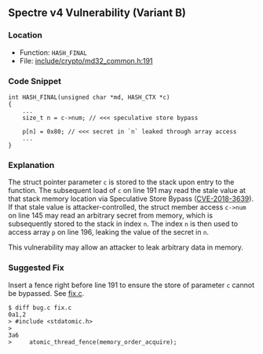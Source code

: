 ## Spectre v4 Vulnerability (Variant B)

### Location
- Function: `HASH_FINAL`
- File: [include/crypto/md32_common.h:191](https://github.com/openssl/openssl/blob/065121ff198a84106023013420dedd57ac4ff53a/include/crypto/md32_common.h#L191)

### Code Snippet
```
int HASH_FINAL(unsigned char *md, HASH_CTX *c)
{
    ...
    size_t n = c->num; // <<< speculative store bypass

    p[n] = 0x80; // <<< secret in `n` leaked through array access
    ...
}
```

### Explanation
The struct pointer parameter `c` is stored to the stack upon entry to the function.
The subsequent load of `c` on line 191 may read the stale value at that stack memory location via Speculative Store Bypass ([CVE-2018-3639](https://cve.org/CVERecord?id=CVE-2018-3639)).
If that stale value is attacker-controlled, the struct member access `c->num` on line 145 may read an arbitrary secret from memory, which is subsequently stored to the stack in index `n`.
The index `n` is then used to access array `p` on line 196, leaking the value of the secret in `n`.

This vulnerability may allow an attacker to leak arbitrary data in memory.

### Suggested Fix
Insert a fence right before line 191 to ensure the store of parameter `c` cannot be bypassed. See [fix.c](fix.c).
```
$ diff bug.c fix.c
0a1,2
> #include <stdatomic.h>
> 
3a6
>     atomic_thread_fence(memory_order_acquire);
```
